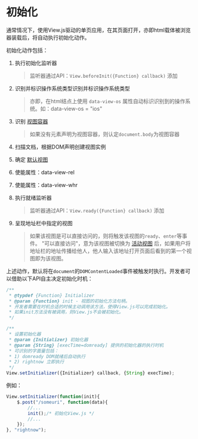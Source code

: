 # 初始化

通常情况下，使用View.js驱动的单页应用，在其页面打开，亦即html载体被浏览器装载后，将自动执行初始化动作。

初始化动作包括：

1. 执行初始化监听器

   > 监听器通过API：`View.beforeInit({Function} callback)` 添加

2. 识别并标识操作系统类型识别并标识操作系统类型

   > 亦即，在html结点上使用 `data-view-os` 属性自动标识识别到的操作系统。如：data-view-os = "ios"

3. 识别 [视图容器](https://blog.csdn.net/baozhang007/article/details/84497867)

   > 如果没有元素声明为视图容器，则认定`document.body`为视图容器

4. 扫描文档，根据DOM声明创建视图实例
5. 确定 [默认视图](https://blog.csdn.net/baozhang007/article/details/82984244)
6. 使能属性：data-view-rel
7. 使能属性：data-view-whr
8. 执行就绪监听器

   > 监听器通过API：`View.ready({Function} callback)` 添加

9. 呈现地址栏中指定的视图

   > 如果该视图是可以直接访问的，则将触发该视图的`ready`、`enter`等事件。 "可以直接访问"，意为该视图被切换为 [活动视图](https://blog.csdn.net/baozhang007/article/details/82985146) 后，如果用户将地址栏的地址传播给他人，他人输入该地址打开页面后看到的第一个视图即为该视图。

上述动作，默认将在`document`的`DOMContentLoaded`事件被触发时执行。开发者可以借助以下API自主决定初始化时机：

```javascript
/**
 * @typdef {Function} Initializer
 * @param {Function} init - 视图的初始化方法句柄。
 * 开发者需要在时机合适的时候主动调用该方法，使得View.js可以完成初始化。
 * 如果init方法没有被调用，则View.js不会被初始化。
 */

/**
 * 设置初始化器
 * @param {Initializer} 初始化器
 * @param {String} [execTime=domready] 提供的初始化器的执行时机
 * 可识别的字面量包括：
 * 1) domready DOM就绪后自动执行
 * 2) rightnow 立即执行
 */
View.setInitializer({Initializer} callback, {String} execTime);
```

例如：

```javascript
View.setInitializer(function(init){
    $.post("/someuri", function(data){
        //...
        init();/* 初始化View.js */
        //...
    });
}, "rightnow");
```

